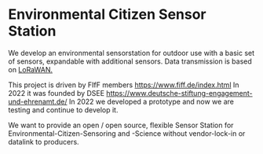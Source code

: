 # Environmental Citizen Sensor Station

We develop an environmental sensorstation for outdoor use with a basic set of sensors, expandable with additional sensors.
Data transmission is based on [LoRaWAN.](https://de.wikipedia.org/wiki/Long_Range_Wide_Area_Network)

This project is driven by FIfF members https://www.fiff.de/index.html
In 2022 it was founded by DSEE https://www.deutsche-stiftung-engagement-und-ehrenamt.de/
In 2022 we developed a prototype and now we are testing and continue to develop it.

We want to provide an open / open source, flexible Sensor Station for Environmental-Citizen-Sensoring and -Science without vendor-lock-in or datalink to producers.
